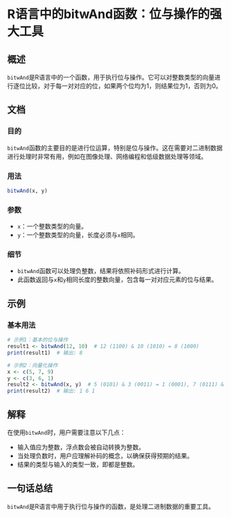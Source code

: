 <!--
Meta Description: # R语言中的bitwAnd函数：位与操作的强大工具 ## 概述 `bitwAnd`是R语言中的一个函数，用于执行位与操作。它可以对整数类型的向量进行逐位比较，对于每一对对应的位，如果两个位均为1，则结果位为1，否则为0。 ## 文档 ### 目的 `bitwAnd`函数的主要目的是进行位运算，特别...
Meta Keywords: bitwand, 0001, 一个整数类型的向量, result1, print
-->

# R语言中的bitwAnd函数：位与操作的强大工具

## 概述
`bitwAnd`是R语言中的一个函数，用于执行位与操作。它可以对整数类型的向量进行逐位比较，对于每一对对应的位，如果两个位均为1，则结果位为1，否则为0。

## 文档
### 目的
`bitwAnd`函数的主要目的是进行位运算，特别是位与操作。这在需要对二进制数据进行处理时非常有用，例如在图像处理、网络编程和低级数据处理等领域。

### 用法
```R
bitwAnd(x, y)
```

### 参数
- `x`：一个整数类型的向量。
- `y`：一个整数类型的向量，长度必须与`x`相同。

### 细节
- `bitwAnd`函数可以处理负整数，结果将依照补码形式进行计算。
- 此函数返回与`x`和`y`相同长度的整数向量，包含每一对对应元素的位与结果。

## 示例
### 基本用法
```R
# 示例1：基本的位与操作
result1 <- bitwAnd(12, 10)  # 12 (1100) & 10 (1010) = 8 (1000)
print(result1)  # 输出: 8

# 示例2：向量化操作
x <- c(5, 7, 9)
y <- c(3, 6, 1)
result2 <- bitwAnd(x, y)  # 5 (0101) & 3 (0011) = 1 (0001), 7 (0111) & 6 (0110) = 6 (0110), 9 (1001) & 1 (0001) = 1 (0001)
print(result2)  # 输出: 1 6 1
```

## 解释
在使用`bitwAnd`时，用户需要注意以下几点：
- 输入值应为整数，浮点数会被自动转换为整数。
- 当处理负数时，用户应理解补码的概念，以确保获得预期的结果。
- 结果的类型与输入的类型一致，即都是整数。

## 一句话总结
`bitwAnd`是R语言中用于执行位与操作的函数，是处理二进制数据的重要工具。